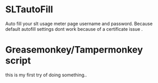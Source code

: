 # SLTautoFill
Auto fill your slt usage meter page username and password. Because default autofill settings dont work because of a certificate issue .


<h1>Greasemonkey/Tampermonkey script</h1>

this is my first try of doing something..

